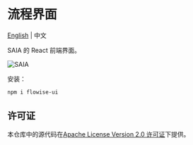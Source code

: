 <!-- markdownlint-disable MD030 -->

# 流程界面

[English](./README.md) | 中文

SAIA 的 React 前端界面。

![SAIA](https://github.com/SAIAAI/SAIA/blob/main/images/SAIA.gif?raw=true)

安装：

```bash
npm i flowise-ui
```

## 许可证

本仓库中的源代码在[Apache License Version 2.0 许可证](https://github.com/SAIAAI/SAIA/blob/master/LICENSE.md)下提供。
